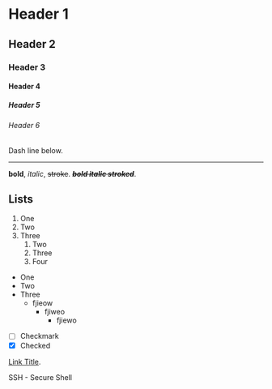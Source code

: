 # Header 1

## Header 2

### Header 3

#### Header 4

##### Header 5

###### Header 6


Dash line below.

----------

**bold**, *italic*, ~~stroke~~. ~~***bold italic stroked***~~.

## Lists

1. One
2. Two
3. Three
   1. Two
   2. Three
   3. Four

* One
* Two
* Three
  * fjieow
    * fjiweo
      * fjiewo

- [ ] Checkmark
- [x] Checked

[Link Title](https://google.com).

SSH - Secure Shell